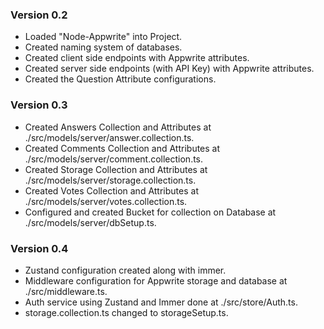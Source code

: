 

### Version 0.2

- Loaded "Node-Appwrite" into Project.
- Created naming system of databases.
- Created client side endpoints with Appwrite attributes.
- Created server side endpoints (with API Key) with Appwrite attributes.
- Created the Question Attribute configurations.

### Version 0.3

- Created Answers Collection and Attributes at ./src/models/server/answer.collection.ts.
- Created Comments Collection and Attributes at ./src/models/server/comment.collection.ts.
- Created Storage Collection and Attributes at ./src/models/server/storage.collection.ts.
- Created Votes Collection and Attributes at ./src/models/server/votes.collection.ts.
- Configured and created Bucket for collection on Database at ./src/models/server/dbSetup.ts.

### Version 0.4
- Zustand configuration created along with immer.
- Middleware configuration for Appwrite storage and database at ./src/middleware.ts.
- Auth service using Zustand and Immer done at ./src/store/Auth.ts.
- storage.collection.ts changed to storageSetup.ts.